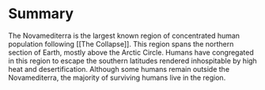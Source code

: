 # Summary
The Novamediterra is the largest known region of concentrated human population following [[The Collapse]]. This region spans the northern section of Earth, mostly above the Arctic Circle. Humans have congregated in this region to escape the southern latitudes rendered inhospitable by high heat and desertification. Although some humans remain outside the Novamediterra, the majority of surviving humans live in the region.

